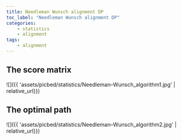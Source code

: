 ```yaml
---
title: Needleman Wunsch alignment DP
toc_label: "Needleman Wunsch alignment DP"
categories:
    - statistics
    - alignment
tags:
    - alignment
---
```


## The score matrix
![]({{ 'assets/picbed/statistics/Needleman–Wunsch_algorithm1.jpg' | relative_url}})
<br>

## The optimal path
![]({{ 'assets/picbed/statistics/Needleman–Wunsch_algorithm2.jpg' | relative_url}})